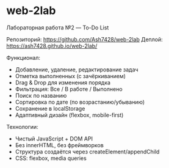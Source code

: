 # web-2lab
Лабораторная работа №2 — To-Do List

Репозиторий: https://github.com/Ash7428/web-2lab
Деплой: https://ash7428.github.io/web-2lab/

Функционал:
- Добавление, удаление, редактирование задач
- Отметка выполненных (с зачёркиванием)
- Drag & Drop для изменения порядка
- Фильтрация: Все / В работе / Выполнено
- Поиск по названию
- Сортировка по дате (по возрастанию/убыванию)
- Сохранение в localStorage
- Адаптивный дизайн (flexbox, mobile-first)

Технологии:
- Чистый JavaScript + DOM API
- Без innerHTML, без фреймворков
- Структура создаётся через createElement/appendChild
- CSS: flexbox, media queries
